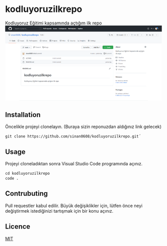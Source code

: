 # kodluyoruzilkrepo
Kodluyoruz Eğitimi kapsamında açtığım ilk repo
![proje resmi](https://github.com/sinan0608/kodluyoruzilkrepo/blob/main/kodluyoruzilkrepo/figures/proje.PNG)

## Installation
Öncelikle projeyi clonelayın. (Buraya sizin reponuzdan aldığınız link gelecek)
```
git clone https://github.com/sinan0608/kodluyoruzilkrepo.git´
```
## Usage
Projeyi cloneladıktan sonra Visual Studio Code programında açınız. 
```
cd kodluyoruzilkrepo
code .
```
## Contrubuting
Pull requestler kabul edilir. Büyük değişiklikler için, lütfen önce neyi değiştirmek istediğinizi tartışmak için bir konu açınız.
## Licence
[MIT](https://github.com/sinan0608/kodluyoruzilkrepo/blob/main/LICENSE)


